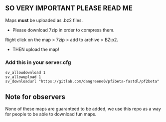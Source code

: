 ## SO VERY IMPORTANT PLEASE READ ME
Maps **must** be uploaded as .bz2 files.
- Please download 7zip in order to compress them.

Right click on the map > 7zip > add to archive > BZip2.

- THEN upload the map!

### Add this in your server.cfg
```
sv_allowdownload 1 
sv_allowupload 1
sv_downloadurl "https://gitlab.com/dangreene0/pf2beta-fastdl/pf2beta"
```

## Note for observers
None of these maps are guaranteed to be added, we use this repo as a way for people to be able to download fun maps.
